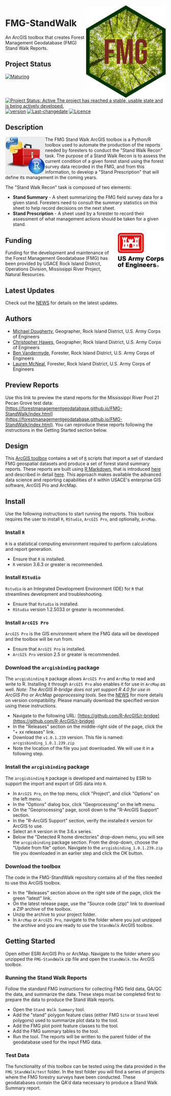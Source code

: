 <img src="docs/images/FMG-hex_3.png" width=250 align="right" />

# FMG-StandWalk 
An ArcGIS toolbox that creates Forest Management Geodatabase (FMG) Stand Walk Reports. 

## Project Status
[![Maturing](https://img.shields.io/badge/lifecycle-maturing-blue.svg)](https://www.tidyverse.org/lifecycle)
[![Project Status: Active The project has reached a stable, usable state and is being actively developed.](https://www.repostatus.org/badges/latest/active.svg)](https://www.repostatus.org/#active)
[![version](https://img.shields.io/badge/Version-0.1.6-orange.svg?style=flat-square)](commits/master)
[![Last-changedate](https://img.shields.io/badge/last%20change-2020--11--19-yellowgreen.svg)](/commits/master)
[![Licence](https://img.shields.io/badge/licence-CC0-blue.svg)](http://choosealicense.com/licenses/cc0-1.0/)

## Description

<img src="docs/images/python_r_toolbox.png" width=125 align="left"  />

The FMG Stand Walk ArcGIS toolbox is a Python/R toolbox used to automate the production of the reports needed by foresters to conduct the "Stand Walk Recon" task. The purpose of a Stand Walk Recon is to assess the current condition of a given forest stand using the forest survey data recorded in the FMG, and from this information, to develop a "Stand Prescription" that will define its management in the coming years. 

The "Stand Walk Recon" task is composed of two elements:

* **Stand Summary** - A sheet summarizing the FMG field survey data for a given stand. Foresters need to consult the summary statistics on this sheet to help record decisions on the next sheet. 
* **Stand Prescription** - A sheet used by a forester to record their assessment of what management actions should be taken for a given stand. 


<img src="docs/images/HDQLO-03_h120.jpg" align="right" />

## Funding
Funding for the development and maintenance of the Forest Management Geodatabase (FMG) has been provided by USACE Rock Island District, Operations Division, Mississippi River Project, Natural Resources. 

## Latest Updates
Check out the [NEWS](NEWS.md) for details on the latest updates. 

## Authors
* [Michael Dougherty](mailto:Michael.P.Dougherty@usace.army.mil), Geographer, Rock Island District, U.S. Army Corps of Engineers
* [Christopher Hawes](mailto:Christopher.C.Hawes@usace.army.mil), Geographer, Rock Island District, U.S. Army Corps of Engineers
* [Ben Vandermyde](mailto:Benjamin.J.Vandermyde@usace.army.mil), Forester, Rock Island District, U.S. Army Corps of Engineers
* [Lauren McNeal](mailto:Lauren.J.McNeal@usace.army.mil), Forester, Rock Island District, U.S. Army Corps of Engineers

## Preview Reports
Use this link to preview the stand reports for the Mississippi River Pool 21 Pecan Grove test data:
[https://forestmanagementgeodatabase.github.io/FMG-StandWalk/index.html](https://forestmanagementgeodatabase.github.io/FMG-StandWalk/index.html). You can reproduce these reports following the instructions in the Getting Started section below. 

## Design
This [ArcGIS toolbox](https://pro.arcgis.com/en/pro-app/help/analysis/geoprocessing/basics/use-a-custom-geoprocessing-tool.htm) contains a set of [`R`](https://cran.r-project.org/) scripts that import a set of standard FMG geospatial datasets and produce a set of forest stand summary reports. These reports are built using [R Markdown](https://rmarkdown.rstudio.com/), that is introduced [here](https://rmarkdown.rstudio.com/developer_parameterized_reports.html%23parameter_types%2F) and described in detail [here](https://bookdown.org/yihui/rmarkdown/parameterized-reports.html). This approach makes available the advanced data science and reporting capabilities of `R` within USACE's enterprise GIS software, ArcGIS Pro and ArcMap. 

## Install
Use the following instructions to start running the reports. This toolbox requires the user to install `R`, `RStudio`, `ArcGIS Pro`, and optionally, `ArcMap`.

### Install `R`
`R` is a statistical computing environment required to perform calculations and report generation. 
* Ensure that `R` is installed. 
* `R` version 3.6.3 or greater is recommended. 

### Install `RStudio`
`Rstudio` is an Integrated Development Environment (IDE) for `R` that streamlines development and troubleshooting. 
* Ensure that `Rstudio` is installed.
* `RStudio` version 1.2.5033 or greater is recommended. 

### Install `ArcGIS Pro`
`ArcGIS Pro` is the GIS environment where the FMG data will be developed and the toolbox will be run from. 
* Ensure that `ArcGIS Pro` is installed. 
* `ArcGIS Pro` version 2.5 or greater is recommended. 

### Download the `arcgisbinding` package
The `arcgisbinding` `R` package allows `ArcGIS Pro` and `ArcMap` to read and write to R. Installing it through `ArcGIS Pro` also enables it for use in `ArcMap` as well. *Note: The ArcGIS R-bridge does not yet support R 4.0 for use in ArcGIS Pro or ArcMap geoprocessing tools.* See the [NEWS](NEWS.md) for more details on version compatibility. Please manually download the specified version using these instructions. 

* Navigate to the following URL: [https://github.com/R-ArcGIS/r-bridge](https://github.com/R-ArcGIS/r-bridge)
* In the "Releases" section on the middle-right side of the page, click the "+ xx releases" link. 
* Download the `v1.0.1.239` version. This file is named:  `arcgisbinding_1.0.1.239.zip`
* Note the location of the file you just downloaded. We will use it in a following step.

### Install the `arcgisbinding` package
The `arcgisbinding` `R` package is developed and maintained by ESRI to support the import and export of GIS data into `R`. 

* In `ArcGIS Pro`, on the top menu, click "Project", and click "Options" on the left menu.
* In the "Options" dialog box, click "Geoprocessing" on the left menu. 
* On the "Geoprocessing" page, scroll down to the "R-ArcGIS Support" section.
* In the "R-ArcGIS Support" section, verify the installed `R` version for ArcGIS to use.
* Select an `R` version in the 3.6.x series.  
* Below the "Detected R home directories" drop-down menu, you will see the `arcgisbinding` package section. From the drop-down, choose the "Update from file" option. Navigate to the `arcgisbinding_1.0.1.239.zip` file you downloaded in an earlier step and click the OK button. 

### Download the toolbox
The code in the FMG-StandWalk repository contains all of the files needed to use this ArcGIS toolbox. 

* In the "Releases" section above on the right side of the page, click the green "latest" link. 
* On the latest release page, use the "Source code (zip)" link to download a ZIP archive of the toolbox. 
* Unzip the archive to your project folder. 
* In `ArcMap` or `ArcGIS Pro`, navigate to the folder where you just unzipped the archive and you are ready to use the `StandWalk` ArcGIS toolbox. 

## Getting Started
Open either ESRI ArcGIS Pro or ArcMap. Navigate to the folder where you unzipped the `FMG-StandWalk` zip file and open the `StandWalk.tbx` ArcGIS toolbox. 

### Running the Stand Walk Reports
Follow the standard FMG instructions for collecting FMG field data, QA/QC the data, and summarize the data. These steps must be completed first to prepare the data to produce the Stand Walk reports. 

* Open the `Stand Walk Summary` tool. 
* Add the "stand" polygon feature class (either FMG `Site` or `Stand` level polygons) used to summarize plot data to the tool. 
* Add the FMG plot point feature classes to the tool. 
* Add the FMG summary tables to the tool.
* Run the tool. The reports will be written to the parent folder of the geodatabase used for the input FMG data. 

### Test Data
The functionality of this toolbox can be tested using the data provided in the `FMG_StandWalk/test` folder. In the test folder you will find a series of projects where the FMG forestry surveys have been conducted. These geodatabases contain the QA'd data necessary to produce a Stand Walk Summary report. 